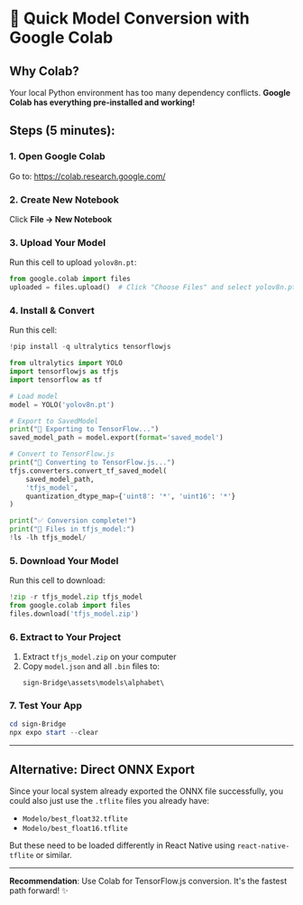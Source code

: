 # 🚀 Quick Model Conversion with Google Colab

## Why Colab?
Your local Python environment has too many dependency conflicts. **Google Colab has everything pre-installed and working!**

## Steps (5 minutes):

### 1. Open Google Colab
Go to: https://colab.research.google.com/

### 2. Create New Notebook
Click **File → New Notebook**

### 3. Upload Your Model
Run this cell to upload `yolov8n.pt`:
```python
from google.colab import files
uploaded = files.upload()  # Click "Choose Files" and select yolov8n.pt from Modelo folder
```

### 4. Install & Convert
Run this cell:
```python
!pip install -q ultralytics tensorflowjs

from ultralytics import YOLO
import tensorflowjs as tfjs
import tensorflow as tf

# Load model
model = YOLO('yolov8n.pt')

# Export to SavedModel
print("🔄 Exporting to TensorFlow...")
saved_model_path = model.export(format='saved_model')

# Convert to TensorFlow.js
print("🔄 Converting to TensorFlow.js...")
tfjs.converters.convert_tf_saved_model(
    saved_model_path,
    'tfjs_model',
    quantization_dtype_map={'uint8': '*', 'uint16': '*'}
)

print("✅ Conversion complete!")
print("📁 Files in tfjs_model:")
!ls -lh tfjs_model/
```

### 5. Download Your Model
Run this cell to download:
```python
!zip -r tfjs_model.zip tfjs_model
from google.colab import files
files.download('tfjs_model.zip')
```

### 6. Extract to Your Project
1. Extract `tfjs_model.zip` on your computer
2. Copy `model.json` and all `.bin` files to:
   ```
   sign-Bridge\assets\models\alphabet\
   ```

### 7. Test Your App
```powershell
cd sign-Bridge
npx expo start --clear
```

---

## Alternative: Direct ONNX Export

Since your local system already exported the ONNX file successfully, you could also just use the `.tflite` files you already have:
- `Modelo/best_float32.tflite`
- `Modelo/best_float16.tflite`

But these need to be loaded differently in React Native using `react-native-tflite` or similar.

---

**Recommendation**: Use Colab for TensorFlow.js conversion. It's the fastest path forward! ✨
